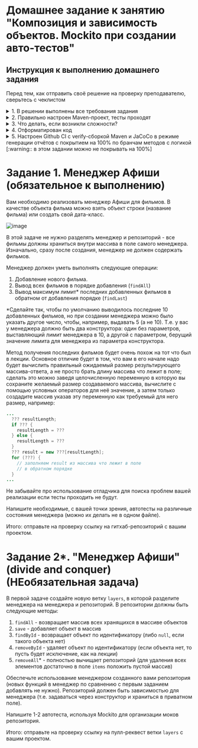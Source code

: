 # Домашнее задание к занятию "Композиция и зависимость объектов. Mockito при создании авто-тестов"

##  Инструкция к выполнению домашнего задания

Перед тем, как отправить своё решение на проверку преподавателю, сверьтесь с чеклистом

<details>
  <summary> 1. В решении выполнены все требования задания</summary>
  
  Убедитесь, что все требования задания выполнены. Для этого перед отправкой внимательно прочтите весь текст условия задания и соотнесите сказанное в нём с вашим решением. Навык самопроверки работы перед ревью пригодится вам как при обучении, так и на работе.

  ---
  
</details>
<details>
  <summary>2. Правильно настроен Maven-проект, тесты проходят</summary>
  
  Репозиторий должен быть папкой вашего мавен-проекта. Обратите внимание, что репозиторием не должна быть папка в которой лежит папка мавен-проекта, он сам должен быть папкой проекта. В нём должны быть соответствующие файлы и папки - `pom.xml`, `src` и др.
  
  Не забудьте создать .gitignore-файл в корне проекта и добавить туда в игнорирование автогенерируемую папку `target`.
  
  Общая схема вашего `pom.xml`-файла:
  
  ```xml
  <?xml version="1.0" encoding="UTF-8"?>
<project xmlns="http://maven.apache.org/POM/4.0.0"
         xmlns:xsi="http://www.w3.org/2001/XMLSchema-instance"
         xsi:schemaLocation="http://maven.apache.org/POM/4.0.0 http://maven.apache.org/xsd/maven-4.0.0.xsd">
    <modelVersion>4.0.0</modelVersion>

    <groupId>ru.netology</groupId>
    <artifactId>НАЗВАНИЕ-ВАШЕГО-ПРОЕКТА-БЕЗ-ПРОБЕЛОВ</artifactId>
    <version>1.0-SNAPSHOT</version>

    <properties>
        <maven.compiler.source>11</maven.compiler.source>
        <maven.compiler.target>11</maven.compiler.target>
        <project.build.sourceEncoding>UTF-8</project.build.sourceEncoding>
    </properties>


    <dependencies>
        <dependency>
            ...
        </dependency>
        ...
    </dependencies>


    <build>
        <plugins>
            <plugin>
              ...
            </plugin>

            <plugin>
              ...
              <executions>
                <execution>
                  ...
                </execution>
                ...
              </executions>
            </plugin>
            ...
        </plugins>
    </build>

</project>
  ```
  
  #### JUnit
  Обратите внимание что у артефакта нет `-api` на конце. Если у вас автоматически добавилась зависимость вида `<artifactId>junit-jupiter-api</artifactId>`, то лучше поменять артефакт на тот что ниже, иначе будут сюрпризы в работе.

  ```xml
          <dependency>
              <groupId>org.junit.jupiter</groupId>
              <artifactId>junit-jupiter</artifactId>
              <version>5.7.0</version>
              <scope>test</scope>
          </dependency>
  ```

  #### Surefire
  Без этого плагина тесты могут мавеном не запускаться, хоть в идее через кнопки они и будут проходить. Чтобы лишний раз убедиться, что всё работает, нажмите `Ctrl+Ctrl` и затем `mvn clean test`.
  
  ```xml
              <plugin>
                  <groupId>org.apache.maven.plugins</groupId>
                  <artifactId>maven-surefire-plugin</artifactId>
                  <version>2.22.2</version>
                  <configuration>
                      <failIfNoTests>true</failIfNoTests>
                  </configuration>
              </plugin>
  ```
  
  ---
  
</details>

<details>
  <summary> 3. Что делать, если возникли сложности? </summary>
  
  И это здорово! Если их преодолевать правильно, то можно получить большую образовательную пользу для себя. Периодическое возникновение вопросов, недопонимание пройденного материала - нормальная и неотъемлемая часть обучения. А мы здесь, чтобы помочь вам пройти этот путь.
  
  ### Что делать, если непонятна теория?
  1. Если подобный вопрос разбирался на лекции, посмотрите еще раз раздел с этой темой в видеозаписи.
  1. Если вопрос не решился, попробуйте поискать ответ самостоятельно в интернете, этот навык пригодится вам в работе.
  1. Если самостоятельно разобраться не удалось, задайте вопрос в общем чате, мы обязательно поможем.

  ### Что делать, если непонятно условие задания?
  1. Прежде чем задать вопрос по условию задачи, перечитайте его ещё раз и убедитесь, что в тексте условия нет прямого ответа на этот вопрос. Умение работать с текстом - важный навык работы с информацией.
  1. Если ответа на свой вопрос в тексте условия не увидели, задайте его в общем чате, мы раскроем детали условия подробнее.

  ### Что делать,если не получается задача?
Если ваша проблема это **ошибка компиляции** (подчёркивает красным, не даёт запустить программу), сборки проекта, CI и прочие подобные ошибки, то:
  1. Найдите и прочитайте текст ошибки, который вам подсвечивает идея (или логи); "подчёркивает красным" - это не описание ошибки.
  1. Попробуйте понять текст ошибки, при необходимости воспользуйтесь переводчиком. Нестрашно, если вы переведёте неточно, тут главное сам процесс: со временем и с нашей помощью вы будете это делать лучше и лучше, но, пропуская этот этап, вы не сможете научиться это делать.
  1. Если не получилось понять ошибку по её тексту, попробуйте её загуглить и изучить подобную ошибку у других людей. Попробуйте примерить решения их проблем на свой код. Соотнесите найденные описания ошибки с пройденной теорией.
  1. Если все равно вашу трудности не разрешились, напишите в общий чат, обязательно указав:
      1. Название задачи и ссылку на условие
      1. Ссылку на вашу работу
      1. Текст и скриншот (не фотография) ошибки.
      1. Ваши размышления и описание шагов, которые вы совершили для решения.

Если ваша проблема это **ошибка исполнения** (программа умирает уже после запуска) или она **отрабатывает неправильно** (из-за чего ваши тесты не проходят), то:
  1. Воспользуйтесь отладчиком для пошагового анализа работы вашей программы. Так вы либо убедитесь в неправильности придуманного вами алгоритма или найдёте конкретное место, где ожидаемое поведение программы разошлось с фактическим.
  1. Если проблему найти не получилось, напишите в общий чат, обязательно указав:
      1. Название задачи и ссылку на условие
      1. Ссылку на вашу работу
      1. Конкретное и подробное описание проблемы или затруднения при решении задачи ("Помогите что не так" - это не описание)
      1. Подробное описание вашего анализа программы с помощью отладчика вместе со скринами
      1. Ваши размышления и описание шагов, которые вы совершили для решения.
  ---
  
</details>

<details>
  <summary>4. Отформатирован код</summary>
  
  Кроме правил, нарушение которых приводит к ошибкам компиляции, есть ещё и [правила форматирования кода](https://google.github.io/styleguide/javaguide.html), соблюдение которых обязательно при напиании программ.
  
  С большинством проблем может справиться автоформатирование в идее. Для этого выберите `Code -> Reformat code` в меню или используйте горячие сочетания клавиш (в меню будет показано актуальное сочетание для вашей операционной системы). Так, идея поправит неправильные отступы, пробелы и некоторые другие ошибки. Следите, чтобы у `if-else`, `for`, `while` всегда были `{}`.
  
  Проблемы с именованием сущностей нужно решать самим. Так, все ячейки кроме `final`-констант и методы должны писаться с маленькой буквы [камелкейсом](https://ru.wikipedia.org/wiki/CamelCase) с **маленькой** буквы, а классы и интерфейсы - камелкейсом с **большой** буквы.
  
  Мы вам настоятельно советуем всегда держать код в отформатированном виде во время разработки, со временем глаз привыкнет и вы почувствуете насколько это облегчает поиск ошибок в коде и его анализ. В любом случае, перед отправкой кода на проверку его обязательно нужно отформатировать, иначе он может быть отправлен на доработку без более глубокой проверки на этой итерации.
</details>

<details>
  <summary>5. Настроен Github CI с verify-сборкой Maven и JaCoCo в режиме генерации отчётов с покрытием на 100% по бранчам методов с логикой [:warning:: в этом задании можно не покрывать на 100%]</summary>
  
  #### CI
  После связывания локального репозитория с удалённым и первого пуша в заготовки проекта, время настроить CI на основе Github Actions. Шаблон вашего maven.yml должен выглядеть вот так, убедитесь что всё совпадает с вашим шаблоном (например, что вы указали фазу `verify`, а не `package`):
  ```yml
  name: Java CI with Maven

  on: [push, pull_request]

  jobs:
    build:

      runs-on: ubuntu-latest

      steps:
      - uses: actions/checkout@v2
      - name: Set up JDK 11
        uses: actions/setup-java@v2
        with:
          java-version: '11'
          distribution: 'adopt'
      - name: Build with Maven
        run: mvn -B -e verify
  ```
  
  #### JaCoCo

  ```xml
              <plugin>
                  <groupId>org.jacoco</groupId>
                  <artifactId>jacoco-maven-plugin</artifactId>
                  <version>0.8.5</version>
                  ...
  ```

  Инициализация:
  ```xml
                      <execution>
                          <id>prepare-agent</id>
                          <goals>
                              <goal>prepare-agent</goal>
                          </goals>
                      </execution>
  ```

  В режиме генерации отчётов:
  ```xml
                      <execution>
                          <id>report</id>
                          <phase>verify</phase>
                          <goals>
                              <goal>report</goal>
                          </goals>
                      </execution>
  ```

  В режиме проверки и обрушения сборки по уровню покрытия:
  ```xml
                      <execution>
                          <id>check</id>
                          <goals>
                              <goal>check</goal>
                          </goals>
                          <configuration>
                              <rules>
                                  <rule>
                                      <limits>
                                          <limit>
                                              <counter>LINE</counter>
                                              <value>COVEREDRATIO</value>
                                              <minimum>100%</minimum>
                                          </limit>
                                      </limits>
                                  </rule>
                              </rules>
                          </configuration>
                      </execution>
  ```

</details>

# Задание 1. Менеджер Афиши (обязательное к выполнению)

Вам необходимо реализовать менеджер Афиши для фильмов. В качестве объекта фильма можно взять объект строки (название фильма) или создать свой дата-класс.

![image](https://user-images.githubusercontent.com/53707586/152697921-e71d853c-aa2e-482b-be61-39e6c2cfb0b1.png)

В этой задаче не нужно разделять менеджер и репозиторий - все фильмы должны храниться внутри массива в поле самого менеджера. Изначально, сразу после создания, менеджер не должен содержать фильмов. 

Менеджер должен уметь выполнять следующие операции:
1. Добавление нового фильма.
2. Вывод всех фильмов в порядке добавления (`findAll`)
3. Вывод максимум лимит* последних добавленных фильмов в обратном от добавления порядке (`findLast`)

*Сделайте так, чтобы по умолчанию выводилось последние 10 добавленных фильмов, но при создании менеджера можно было указать другое число, чтобы, например, выдавать 5 (а не 10). Т.е. у вас у менеджера должно быть два конструктора: один без параметров, выставляющий лимит менеджера в 10, а другой с параметром, берущий значение лимита для менеджера из параметра конструктора.

Метод получения последних фильмов будет очень похож на тот что был в лекции. Основное отличие будет в том, что вам в его начале надо будет вычислить правильный ожидаемый размер результирующего массива-ответа, а не просто брать длину массива что лежит в поле; сделать это можно заведя целочисленную переменную в которую вы сохраните желаемый размер создаваемого массива, вычислите с помощью условных операторов для неё значение, а затем только создадите массив указав эту переменную как требуемый для него размер, например:

```java
...
  ??? resultLength;
  if ??? {
    resultLength = ???
  } else {
    resultLength = ???
  }
  ??? result = new ???[resultLength];
  for (???) {
    // заполняем result из массива что лежит в поле
    // в обратном порядке
  }
...
```

Не забывайте про использование отладчика для поиска проблем вашей реализации если тесты проходить не будут.

Напишите необходимые, с вашей точки зрения, автотесты на различные состояния менеджера (можно их делать не в одном файле).

Итого: отправьте на проверку ссылку на гитхаб-репозиторий с вашим проектом. 

# Задание 2*. "Менеджер Афиши" (divide and conquer) (НЕобязательная задача)

В первой задаче создайте новую ветку `layers`, в которой разделите менеджера на менеджера и репозиторий.
В репозитории должны быть следующие методы:
1. `findAll` - возвращает массив всех хранящихся в массиве объектов
1. `save` - добавляет объект в массив
1. `findById` - возвращает объект по идентификатору (либо `null`, если такого объекта нет)
1. `removeById` - удаляет объект по идентификатору (если объекта нет, то пусть будет исключение, как на лекции)
1. `removeAll`* - полностью вычищает репозиторий (для удаления всех элементов достаточно в поле `items` положить пустой массив)

Обеспечьте использование менеджером созданного вами репозитория (новых функций в менеджер по сравнению с первым заданием добавлять не нужно). Репозиторий должен быть зависимостью для менеджера (т.е. задаваться через конструктор и храниться в приватном поле).

Напишите 1-2 автотеста, используя Mockito для организации моков репозитория.

Итого: отправьте на проверку ссылку на пулл-реквест ветки `layers` с вашим проектом. 
